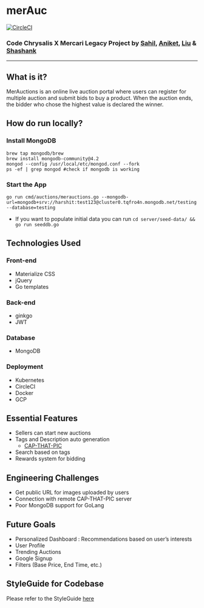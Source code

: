 # merAuc

[![CircleCI](https://circleci.com/gh/MerAuctions/MerAuctions/tree/master.svg?style=svg)](https://circleci.com/gh/MerAuctions/MerAuctions/tree/master)

### Code Chrysalis X Mercari Legacy Project by [Sahil](https://github.com/sahil505), [Aniket](https://github.com/aniket1743), [Liu](https://github.com/Rocuku) & [Shashank](https://github.com/shasjakka0390)

---

## What is it?

MerAuctions is an online live auction portal where users can register for multiple auction and submit bids to buy a product. When the auction ends, the bidder who chose the highest value is declared the winner.

## How do run locally?

### Install MongoDB

```
brew tap mongodb/brew
brew install mongodb-community@4.2
mongod --config /usr/local/etc/mongod.conf --fork
ps -ef | grep mongod #check if mongodb is working
```

### Start the App

```
go run cmd/auctions/merauctions.go --mongodb-url=mongodb+srv://harshit:test123@cluster0.tqfro4n.mongodb.net/testing --database=testing
```

- If you want to populate initial data you can run `cd server/seed-data/ && go run seeddb.go`

## Technologies Used

### Front-end

- Materialize CSS
- jQuery
- Go templates

### Back-end

- ginkgo
- JWT

### Database

- MongoDB

### Deployment

- Kubernetes
- CircleCI
- Docker
- GCP

## Essential Features

- Sellers can start new auctions
- Tags and Description auto generation
  - [CAP-THAT-PIC](https://github.com/CoolDogee/cap-that-pic)
- Search based on tags
- Rewards system for bidding

## Engineering Challenges

- Get public URL for images uploaded by users
- Connection with remote CAP-THAT-PIC server
- Poor MongoDB support for GoLang

## Future Goals

- Personalized Dashboard : Recommendations based on user’s interests
- User Profile
- Trending Auctions
- Google Signup
- Filters (Base Price, End Time, etc.)

## StyleGuide for Codebase

Please refer to the StyleGuide [here](https://docs.google.com/document/d/1IYPQ_jkVBBcz7EZHN6GanW2wtXnp1Lvu0Xkz9rLg6hk/edit?usp=sharing)
